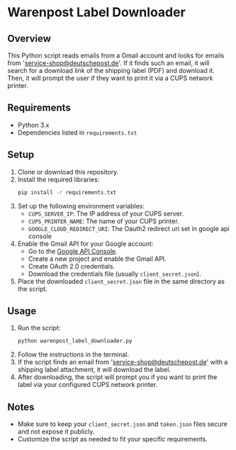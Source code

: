 # Warenpost Label Downloader

## Overview
This Python script reads emails from a Gmail account and looks for emails from 'service-shop@deutschepost.de'. If it finds such an email, it will search for a download link of the shipping label (PDF) and download it. Then, it will prompt the user if they want to print it via a CUPS network printer.

## Requirements
- Python 3.x
- Dependencies listed in `requirements.txt`

## Setup
1. Clone or download this repository.
2. Install the required libraries:
   ```bash
   pip install -r requirements.txt
   ```
3. Set up the following environment variables:
   - `CUPS_SERVER_IP`: The IP address of your CUPS server.
   - `CUPS_PRINTER_NAME`: The name of your CUPS printer.
   - `GOOGLE_CLOUD_REDIRECT_URI`: The Oauth2 redirect uri set in google api console
4. Enable the Gmail API for your Google account:
   - Go to the [Google API Console](https://console.developers.google.com/).
   - Create a new project and enable the Gmail API.
   - Create OAuth 2.0 credentials.
   - Download the credentials file (usually `client_secret.json`).
5. Place the downloaded `client_secret.json` file in the same directory as the script.

## Usage
1. Run the script:
   ```bash
   python warenpost_label_downloader.py
   ```
2. Follow the instructions in the terminal.
3. If the script finds an email from 'service-shop@deutschepost.de' with a shipping label attachment, it will download the label.
4. After downloading, the script will prompt you if you want to print the label via your configured CUPS network printer.

## Notes
- Make sure to keep your `client_secret.json` and `token.json` files secure and not expose it publicly.
- Customize the script as needed to fit your specific requirements.
